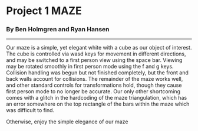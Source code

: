 # Project 1 MAZE
### By Ben Holmgren and Ryan Hansen
---
Our maze is a simple, yet elegant white with a cube as our object of interest.
The cube is controlled via wasd keys for movement in different directions, and may be switched to a first person view using the space bar. Viewing may be rotated smoothly in first person mode using the f and g keys. Collision handling was begun but not finished completely, but the front and back walls account for collisions.
The remainder of the maze works well, and other standard controls for transformations hold, though they cause first person mode to no longer be accurate. Our only other shortcoming comes with a glitch in the hardcoding of the maze triangulation, which has an error somewhere on the top rectangle of the bars within the maze which was difficult to find.

Otherwise, enjoy the simple elegance of our maze
